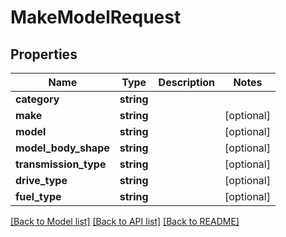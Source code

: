 # MakeModelRequest

## Properties
Name | Type | Description | Notes
------------ | ------------- | ------------- | -------------
**category** | **string** |  | 
**make** | **string** |  | [optional] 
**model** | **string** |  | [optional] 
**model_body_shape** | **string** |  | [optional] 
**transmission_type** | **string** |  | [optional] 
**drive_type** | **string** |  | [optional] 
**fuel_type** | **string** |  | [optional] 

[[Back to Model list]](../README.md#documentation-for-models) [[Back to API list]](../README.md#documentation-for-api-endpoints) [[Back to README]](../README.md)



